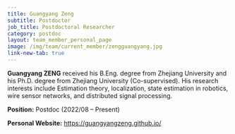 ```yaml
---
title: Guangyang Zeng
subtitle: Postdoctor
job_title: Postdoctoral Researcher
category: postdoc
layout: team_member_personal_page
image: /img/team/current_member/zengguangyang.jpg
link-new-tab: true
---
```


**Guangyang ZENG** received his B.Eng. degree from Zhejiang University and his Ph.D. degree from Zhejiang University (Co-supervised). His research interests include Estimation theory, localization, state estimation in robotics, wire sensor networks, and distributed signal processing.

**Position:** Postdoc (2022/08 – Present)

**Personal Website:** https://guangyangzeng.github.io/

